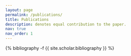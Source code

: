 ```yaml
---
layout: page
permalink: /publications/
title: Publications
description: denotes equal contribution to the paper.
nav: true
nav_order: 1
---
```

<!-- _pages/publications.md -->
<div class="publications">

{% bibliography -f {{ site.scholar.bibliography }} %}

</div>
